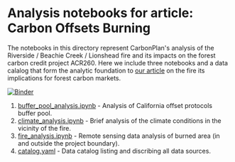 # Analysis notebooks for article: Carbon Offsets Burning

The notebooks in this directory represent CarbonPlan's analysis of the Riverside / Beachie Creek / Lionshead fire and its impacts on the forest carbon credit project ACR260. Here we include three notebooks and a data calalog that form the analytic foundation to [our article](https://carbonplan.org/research/offset-project-fire) on the fire its implications for forest carbon markets.

[![Binder](https://mybinder.org/badge_logo.svg)](https://mybinder.org/v2/gh/carbonplan/notebooks/master?urlpath=lab/tree/offset-project-fire/)

1. [buffer_pool_analysis.ipynb](./buffer_pool_analysis.ipynb) - Analysis of California offset protocols buffer pool.
1. [climate_analysis.ipynb](./climate_analysis.ipynb) - Brief analysis of the climate conditions in the vicinity of the fire.
1. [fire_analysis.ipynb](./fire_analysis.ipynb) - Remote sensing data analysis of burned area (in and outside the project boundary).
1. [catalog.yaml](./catalog.yaml) - Data catalog listing and discribing all data sources.
